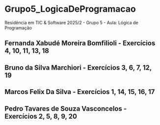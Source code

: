 # Grupo5_LogicaDeProgramacao
Residência em TIC &amp; Software 2025/2 - Grupo 5 - Aula: Lógica de Programação

## Fernanda Xabudé Moreira Bomfilioli - Exercícios  4, 10, 11, 13, 18
## Bruno da Silva Marchiori - Exercícios 3, 6, 7, 12, 19
## Marcos Felix Da Silva - Exercícios 1, 14, 15, 16, 17
## Pedro Tavares de Souza Vasconcelos - Exercícios 2, 5, 8, 9, 20
